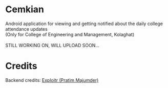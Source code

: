 # Cemkian
Android application for viewing and getting notified about the daily college attendance updates<br>
(Only for College of Engineering and Management, Kolaghat)<br><BR>
STILL WORKING ON, WILL UPLOAD SOON...
 
# Credits
Backend credits: [Exploitr (Pratim Majumder)](https://github.com/ExploiTR)
